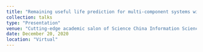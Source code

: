 ```yaml
---
title: "Remaining useful life prediction for multi-component systems with hidden dependencies"
collection: talks
type: "Presentation"
venue: "Cutting-edge academic salon of Science China Information Sciences"
date: December 20, 2020
location: "Virtual"
---
```



